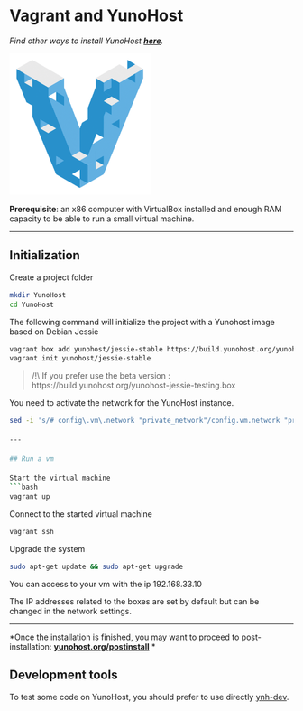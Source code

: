 # Vagrant and YunoHost

*Find other ways to install YunoHost **[here](/install)**.*

<img src="/images/vagrant.png" width=250>

**Prerequisite**: an x86 computer with VirtualBox installed and enough RAM capacity to be able to run a small virtual machine.

---

## Initialization

Create a project folder
```bash
mkdir YunoHost
cd YunoHost
```

The following command will initialize the project with a Yunohost image based on Debian Jessie
```bash
vagrant box add yunohost/jessie-stable https://build.yunohost.org/yunohost-jessie-stable.box --provider virtualbox
vagrant init yunohost/jessie-stable
```
<blockquote>
<span class="text-warning">/!\</span> If you prefer use the beta version : https://build.yunohost.org/yunohost-jessie-testing.box 
</blockquote>

You need to activate the network for the YunoHost instance.
```bash
sed -i 's/# config\.vm\.network "private_network"/config.vm.network "private_network"/' Vagrantfile```

---

## Run a vm

Start the virtual machine
```bash
vagrant up
```

Connect to the started virtual machine
```bash
vagrant ssh
```

Upgrade the system
```bash
sudo apt-get update && sudo apt-get upgrade
```

You can access to your vm with the ip 192.168.33.10

The IP addresses related to the boxes are set by default but can be changed in the network settings. 

---

*Once the installation is finished, you may want to proceed to post-installation: **[yunohost.org/postinstall](/postinstall)** *


## Development tools

To test some code on YunoHost, you should prefer to use directly [ynh-dev](https://github.com/yunohost/ynh-dev).

